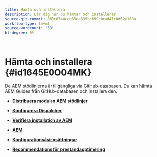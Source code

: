 ```yaml
---
title: Hämta och installera
description: Lär dig hur du hämtar och installerar
source-git-commit: 880cd344ceb65ea339be699ebcad41c0d62e168a
workflow-type: tm+mt
source-wordcount: '53'
ht-degree: 0%

---
```


# Hämta och installera {#id1645E0O04MK}

De AEM stödlinjerna är tillgängliga via GitHub-databasen. Du kan hämta AEM Guides från GitHub-databasen och installera den.

- **[Distribuera modulen AEM stödlinjer](download-install-dxml-first-time.md)**

- **[Konfigurera Dispatcher](download-install-configure-dispatcher.md)**

- **[Verifiera installation av AEM](download-install-verify-dxml-installation.md)**

- **[AEM](download-install-upgrade-dxml.md)**

- **[Konfigurationsåsidosättningar](download-install-additional-config-override.md)**

- **[Recommendations för prestandaoptimering](download-install-recommend-perf-optimiz.md)**
